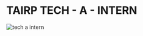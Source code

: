 # TAIRP  TECH - A - INTERN 
![tech a intern](https://github.com/Kalyan4636/TAIRP/assets/79601235/be6e914f-b721-450d-b566-8cd2febbfcba) 


